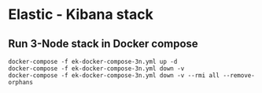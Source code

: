 # Elastic - Kibana stack

## Run 3-Node stack in Docker compose
```
docker-compose -f ek-docker-compose-3n.yml up -d
docker-compose -f ek-docker-compose-3n.yml down -v 
docker-compose -f ek-docker-compose-3n.yml down -v --rmi all --remove-orphans
```
